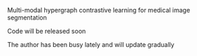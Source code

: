 Multi-modal hypergraph contrastive learning for medical image segmentation

Code will be released soon

The author has been busy lately and will update gradually
